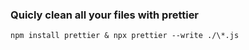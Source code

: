 ### Quicly clean all your files with prettier

`npm install prettier & npx prettier --write ./\*.js`
